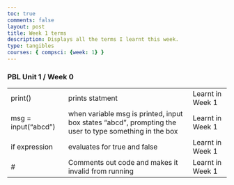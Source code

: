 ```yaml
---
toc: true
comments: false
layout: post
title: Week 1 terms
description: Displays all the terms I learnt this week.
type: tangibles
courses: { compsci: {week: 1} }
---
```


### PBL Unit 1 / Week 0

<table>
 <tr>
    <td> print()</td>
    <td>prints statment</td>
    <td>Learnt in Week 1</td>
  </tr>
   <tr>
 <tr>
    <td> msg = input(“abcd”)</td>
    <td>when variable msg is printed, input box states “abcd”, prompting the user to type something in the box
</td>
    <td>Learnt in Week 1</td>
   </tr>
   <tr>
      <tr>
    <td> if expression</td>
    <td>evaluates for true and false
</td>
    <td>Learnt in Week 1</td>
  
  </tr>
   <tr>
    </tr>
   <tr>
      <tr>
    <td> # </td>
    <td>Comments out code and makes it invalid from running 
</td>
    <td>Learnt in Week 1</td>

  </tr>
  <table>

